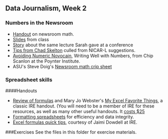 ## Data Journalism, Week 2

### Numbers in the Newsroom

* [Handout](danger.pdf) on newsroom math. 
* [Slides](http://slid.es/sarahcnyt/numbers-in-the-newsroom?token=hxYHcnupzvZc9iyjd9ybetVBib8r) from class
* [Story](http://businessjournalism.org/2012/03/16/danger-numbers-in-the-newsroom-tips-from-sarah-cohen-on-taming-digits-in-stories/) about the same lecture Sarah gave at a conference
* [Tips from Chad Skelton](https://docs.google.com/document/d/1efFDOmman2tXRhDKXgvOmfAqLtH1rifNEFDsvbx0StY/edit?usp=sharing) culled from NICAR-L suggestions.
* [Avoiding Numeric Novocain](http://www.poynter.org/how-tos/newsgathering-storytelling/chip-on-your-shoulder/7774/avoiding-numeric-novocain-writing-well-with-numbers/), Writing Well with Numbers, from Chip Scanlon at the Poynter Institute.
* ASU's Steve Doig's [Newsroom math crip sheet](www.public.asu.edu/~sdoig/UNL/MathCrib.doc)


### Spreadsheet skills

####Handouts

* [Review of formulas](http://www.ire.org/resource-center/tipsheets/3686/) and Mary Jo Webster's [My Excel Favorite Things](http://ire.org/resource-center/tipsheets/3346/%22), a classic IRE handout. (You will need to be a member of IRE for these resources, as well as many other useful handouts. It [costs $25](http://www.ire.org/join)
* [Formatting spreadsheets](https://dl.dropboxusercontent.com/u/26514347/tutorials/XLFormats.pdf) for efficiency and data integrity.
* [Excel formulas quick tips](https://dl.dropboxusercontent.com/u/26514347/tutorials/Excelformulas.pdf), courtesy of Jaimi Dowdell at IRE.

###Exercises
See the files in this folder for exercise materials. 

